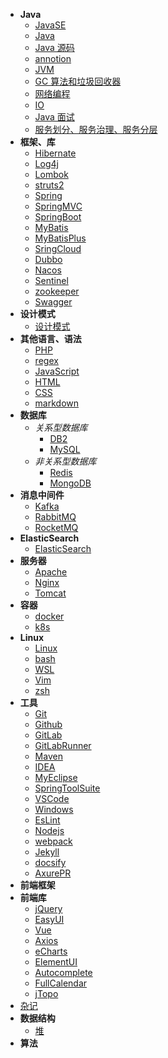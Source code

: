 - **Java**
  - [JavaSE](doc/JavaSE.md)
  - [Java](doc/Java.md)
  - [Java 源码](doc/Java源码.md)
  - [annotion](doc/annotion.md)
  - [JVM](doc/JVM.md)
  - [GC 算法和垃圾回收器](doc/GC.md)
  - [网络编程](doc/net.md)
  - [IO](doc/IO.md)
  - [Java 面试](doc/Java面试.md)
  - [服务划分、服务治理、服务分层](doc/service.md)
- **框架、库**
  - [Hibernate](doc/Hibernate.md)
  - [Log4j](doc/Log4j.md)
  - [Lombok](doc/Lombok.md)
  - [struts2](doc/struts2.md)
  - [Spring](doc/Spring.md)
  - [SpringMVC](doc/SpringMVC.md)
  - [SpringBoot](doc/SpringBoot.md)
  - [MyBatis](doc/MyBatis.md)
  - [MyBatisPlus](doc/MyBatisPlus.md)
  - [SringCloud](doc/SpringCloud.md)
  - [Dubbo](doc/Dubbo.md)
  - [Nacos](doc/nacos.md)
  - [Sentinel](doc/Sentinel.md)
  - [zookeeper](doc/zookeeper.md)
  - [Swagger](doc/Swagger.md)
- **设计模式**
  - [设计模式](doc/designPattern.md)
- **其他语言、语法**
  - [PHP](doc/PHP.md)
  - [regex](doc/regex.md)
  - [JavaScript](doc/JavaScript.md)
  - [HTML](doc/HTML.md)
  - [CSS](doc/CSS.md)
  - [markdown](doc/markdown.md)
- **数据库**
  - _关系型数据库_
    - [DB2](doc/DB2.md)
    - [MySQL](doc/MySQL.md)
  - _非关系型数据库_
    - [Redis](doc/Redis.md)
    - [MongoDB](doc/MongoDB.md)
- **消息中间件**
  - [Kafka](doc/Kafka.md)
  - [RabbitMQ](doc/RabbitMQ.md)
  - [RocketMQ](doc/RocketMQ.md)
- **ElasticSearch**
  - [ElasticSearch](doc/ElasticSearch.md)
- **服务器**
  - [Apache](doc/Apache.md)
  - [Nginx](doc/Nginx.md)
  - [Tomcat](doc/Tomcat.md)
- **容器**
  - [docker](doc/docker.md)
  - [k8s](doc/k8s.md)
- **Linux**
  - [Linux](doc/Linux.md)
  - [bash](doc/bash.md)
  - [WSL](doc/WSL.md)
  - [Vim](doc/Vim.md)
  - [zsh](doc/zsh.md)
- **工具**
  - [Git](doc/Git.md)
  - [Github](doc/Github.md)
  - [GitLab](doc/GitLab.md)
  - [GitLabRunner](doc/GitLabRunner.md)
  - [Maven](doc/Maven.md)
  - [IDEA](doc/IDEA.md)
  - [MyEclipse](doc/MyEclipse.md)
  - [SpringToolSuite](doc/SpringToolSuite.md)
  - [VSCode](doc/VSCode.md)
  - [Windows](doc/Windows.md)
  - [EsLint](doc/EsLint.md)
  - [Nodejs](doc/Nodejs.md)
  - [webpack](doc/webpack.md)
  - [Jekyll](doc/Jekyll.md)
  - [docsify](doc/docsify.md)
  - [AxurePR](doc/AxurePR.md)
- **前端框架**
- **前端库**
  - [jQuery](doc/jQuery.md)
  - [EasyUI](doc/EasyUI.md)
  - [Vue](doc/Vue.md)
  - [Axios](doc/Axios.md)
  - [eCharts](doc/eCharts.md)
  - [ElementUI](doc/ElementUI.md)
  - [Autocomplete](doc/Autocomplete.md)
  - [FullCalendar](doc/FullCalendar.md)
  - [jTopo](doc/jTopo.md)
- [杂记](doc/emmm.md)
- **数据结构**
  - [堆](doc/stack.md)
- **算法**
